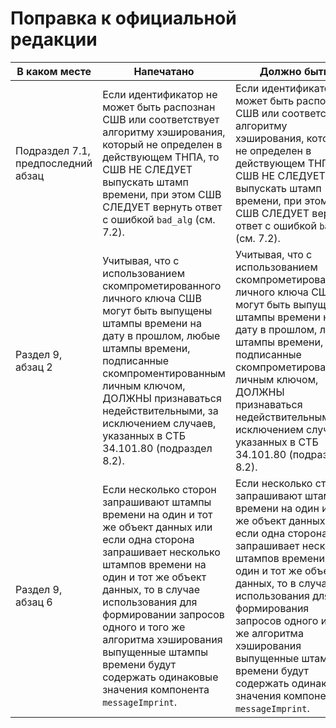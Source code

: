 # Поправка к официальной редакции

| В каком месте | Напечатано | Должно быть |
|---------------|------------|-------------|
| Подраздел 7.1, предпоследний абзац | Если идентификатор не может быть распознан СШВ или соответствует алгоритму хэширования, который не определен в действующем ТНПА, то СШВ НЕ СЛЕДУЕТ выпускать штамп времени, при этом СШВ СЛЕДУЕТ вернуть ответ с ошибкой `bad_alg` (см. 7.2). |   Если идентификатор не может быть распознан СШВ или соответствует алгоритму   хэширования, который не определен в действующем ТНПА, то СШВ НЕ СЛЕДУЕТ   выпускать штамп времени, при этом СШВ СЛЕДУЕТ вернуть ответ с ошибкой   `badAlg` (см. 7.2). |
| Раздел 9, абзац 2 | Учитывая, что с использованием скомпрометированного личного ключа СШВ могут быть выпущены штампы времени на дату в прошлом, любые штампы времени, подписанные скомпроментированным личным ключом, ДОЛЖНЫ признаваться недействительными, за исключением случаев, указанных в СТБ 34.101.80 (подраздел 8.2). | Учитывая, что с использованием скомпрометированного личного ключа СШВ могут быть выпущены штампы времени на дату в прошлом, любые штампы времени, подписанные скомпрометированным личным ключом, ДОЛЖНЫ признаваться недействительными, за исключением случаев, указанных в СТБ 34.101.80 (подраздел 8.2).|
| Раздел 9, абзац 6 | Если несколько сторон запрашивают штампы времени на один и тот же объект данных или если одна сторона запрашивает несколько штампов времени на один и тот же объект данных, то в случае использования для формировании запросов одного и того же алгоритма хэширования выпущенные штампы времени будут содержать одинаковые значения компонента `messageImprint`. | Если несколько сторон запрашивают штампы времени на один и тот же объект данных или если одна сторона запрашивает несколько штампов времени на один и тот же объект данных, то в случае использования для формирования запросов одного и того же алгоритма хэширования выпущенные штампы времени будут содержать одинаковые значения компонента `messageImprint`.|